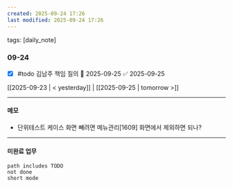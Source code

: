 ```yaml
---
created: 2025-09-24 17:26
last modified: 2025-09-24 17:26
---
```

tags: [daily_note]

### 09-24
- [x] #todo 김남주 책임 질의 📅 2025-09-25 ✅ 2025-09-25

[[2025-09-23 | < yesterday]] | [[2025-09-25 | tomorrow >]]

---
#### 메모
-  단위테스트 케이스 화면 빼려면 메뉴관리[1609] 화면에서 제외하면 되나?

---

#### 미완료 업무
```tasks
path includes TODO
not done
short mode
```
